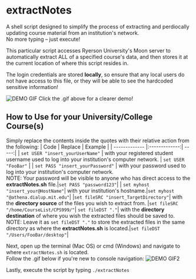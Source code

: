 # extractNotes
A shell script designed to simplify the process of extracting and perdiocally updating course material from an institution's network.\
No more typing – just execute!

This particular script accesses Ryerson University's Moon server to automatically extract ALL of a specified course's data, and then stores it at the current location of where this script resides in.

The login credentials are stored **locally**, so ensure that any local users do not have access to this file, or they will be able to see the hardcoded sensitive information!

![DEMO GIF](https://github.com/t10le/extractNotes/blob/main/demo/demo.gif)
Click the .gif above for a clearer demo!


## How to Use for your University/College Course(s)
Simply replace the contents inside the quotes with their relative action from the following:
| Code        | Replace            | Example  |
| ------------- |:-------------:| -----:|
| `set USER "insert_yourUserName"`   | with your registered student username used to log into your institution's computer network. | `set USER "FooBar"` |
| `set PASS "insert_yourPassword"`   | with your password used to log into your institution's computer network.<br />NOTE: Your password will be visible to anyone who has direct access to the **extractNotes.sh** file.|`set PASS "password123"`|
| `set myhost "insert_your@HostName"`| with your institution's hostname.|`set myhost "@athena.dialup.mit.edu"`|
|`set fileSRC "insert_TargetDirectory"`| with the **directory source** of the files you wish to extract from. |`set fileSRC "/home/CourseList/CPS999/"`|
`set fileDST "."`| with the **directory destination** of where you wish the extracted files should be saved to.<br />NOTE: Leave it as `set fileDST "."` to store the extracted files in the same directory as where the **extractNotes.sh** is located.|`set fileDST "/Users/FooBar/desktop"`|

Next, open up the terminal (Mac OS) or cmd (Windows) and navigate to where `extractNotes.sh` is located.\
Follow the .gif below if you're new to console navigation:
![DEMO GIF2](https://github.com/t10le/extractNotes/blob/main/demo/demo2.gif)

Lastly, execute the script by typing `./extractNotes`
